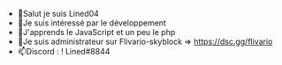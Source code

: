- 👋Salut je suis Lined04
- 👀Je suis intéressé par le développement
- 🌱J'apprends le JavaScript et un peu le php
- 🎈Je suis administrateur sur Flivario-skyblock => https://dsc.gg/flivario
- 📫Discord : ! Lined#8844
